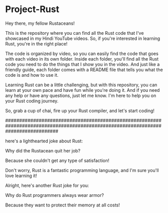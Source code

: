 # Project-Rust

Hey there, my fellow Rustaceans!

This is the repository where you can find all the Rust code that I've showcased in my Hindi YouTube videos. So, if you're interested in learning Rust, you're in the right place!

The code is organized by video, so you can easily find the code that goes with each video in its own folder. Inside each folder, you'll find all the Rust code you need to do the things that I show you in the video. And just like a friendly guide, each folder comes with a README file that tells you what the code is and how to use it.

Learning Rust can be a little challenging, but with this repository, you can learn at your own pace and have fun while you're doing it. And if you need any help or have any questions, just let me know. I'm here to help you on your Rust coding journey.

So, grab a cup of chai, fire up your Rust compiler, and let's start coding!


###################################################################################################################################


here's a lighthearted joke about Rust:

Why did the Rustacean quit her job?

Because she couldn't get any type of satisfaction!

Don't worry, Rust is a fantastic programming language, and I'm sure you'll love learning it!



Alright, here's another Rust joke for you:

Why do Rust programmers always wear armor?

Because they want to protect their memory at all costs!



